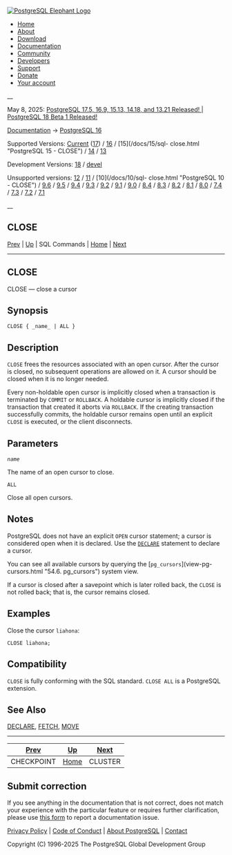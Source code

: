 [ ![PostgreSQL Elephant Logo](/media/img/about/press/elephant.png) ](/)

  * [Home](/ "Home")
  * [About](/about/ "About")
  * [Download](/download/ "Download")
  * [Documentation](/docs/ "Documentation")
  * [Community](/community/ "Community")
  * [Developers](/developer/ "Developers")
  * [Support](/support/ "Support")
  * [Donate](/about/donate/ "Donate")
  * [Your account](/account/ "Your account")

__

May 8, 2025: [ PostgreSQL 17.5, 16.9, 15.13, 14.18, and 13.21 Released! ](/about/news/postgresql-175-169-1513-1418-and-1321-released-3072/) | [ PostgreSQL 18 Beta 1 Released! ](/about/news/postgresql-18-beta-1-released-3070/)

[Documentation](/docs/ "Documentation") -> [PostgreSQL
16](/docs/16/index.html)

Supported Versions: [Current](/docs/current/sql-close.html "PostgreSQL 17 -
CLOSE") ([17](/docs/17/sql-close.html "PostgreSQL 17 - CLOSE")) /
[16](/docs/16/sql-close.html "PostgreSQL 16 - CLOSE") / [15](/docs/15/sql-
close.html "PostgreSQL 15 - CLOSE") / [14](/docs/14/sql-close.html "PostgreSQL
14 - CLOSE") / [13](/docs/13/sql-close.html "PostgreSQL 13 - CLOSE")

Development Versions: [18](/docs/18/sql-close.html "PostgreSQL 18 - CLOSE") /
[devel](/docs/devel/sql-close.html "PostgreSQL devel - CLOSE")

Unsupported versions: [12](/docs/12/sql-close.html "PostgreSQL 12 - CLOSE") /
[11](/docs/11/sql-close.html "PostgreSQL 11 - CLOSE") / [10](/docs/10/sql-
close.html "PostgreSQL 10 - CLOSE") / [9.6](/docs/9.6/sql-close.html
"PostgreSQL 9.6 - CLOSE") / [9.5](/docs/9.5/sql-close.html "PostgreSQL 9.5 -
CLOSE") / [9.4](/docs/9.4/sql-close.html "PostgreSQL 9.4 - CLOSE") /
[9.3](/docs/9.3/sql-close.html "PostgreSQL 9.3 - CLOSE") /
[9.2](/docs/9.2/sql-close.html "PostgreSQL 9.2 - CLOSE") /
[9.1](/docs/9.1/sql-close.html "PostgreSQL 9.1 - CLOSE") /
[9.0](/docs/9.0/sql-close.html "PostgreSQL 9.0 - CLOSE") /
[8.4](/docs/8.4/sql-close.html "PostgreSQL 8.4 - CLOSE") /
[8.3](/docs/8.3/sql-close.html "PostgreSQL 8.3 - CLOSE") /
[8.2](/docs/8.2/sql-close.html "PostgreSQL 8.2 - CLOSE") /
[8.1](/docs/8.1/sql-close.html "PostgreSQL 8.1 - CLOSE") /
[8.0](/docs/8.0/sql-close.html "PostgreSQL 8.0 - CLOSE") /
[7.4](/docs/7.4/sql-close.html "PostgreSQL 7.4 - CLOSE") /
[7.3](/docs/7.3/sql-close.html "PostgreSQL 7.3 - CLOSE") /
[7.2](/docs/7.2/sql-close.html "PostgreSQL 7.2 - CLOSE") /
[7.1](/docs/7.1/sql-close.html "PostgreSQL 7.1 - CLOSE")

__

CLOSE  
---  
[Prev](sql-checkpoint.html "CHECKPOINT")  | [Up](sql-commands.html "SQL Commands") | SQL Commands | [Home](index.html "PostgreSQL 16.9 Documentation") |  [Next](sql-cluster.html "CLUSTER")  
  
* * *

## CLOSE

CLOSE — close a cursor

## Synopsis

    
    
    CLOSE { _name_ | ALL }
    

## Description

`CLOSE` frees the resources associated with an open cursor. After the cursor
is closed, no subsequent operations are allowed on it. A cursor should be
closed when it is no longer needed.

Every non-holdable open cursor is implicitly closed when a transaction is
terminated by `COMMIT` or `ROLLBACK`. A holdable cursor is implicitly closed
if the transaction that created it aborts via `ROLLBACK`. If the creating
transaction successfully commits, the holdable cursor remains open until an
explicit `CLOSE` is executed, or the client disconnects.

## Parameters

_`name`_

    

The name of an open cursor to close.

`ALL`

    

Close all open cursors.

## Notes

PostgreSQL does not have an explicit `OPEN` cursor statement; a cursor is
considered open when it is declared. Use the [`DECLARE`](sql-declare.html
"DECLARE") statement to declare a cursor.

You can see all available cursors by querying the [`pg_cursors`](view-pg-
cursors.html "54.6. pg_cursors") system view.

If a cursor is closed after a savepoint which is later rolled back, the
`CLOSE` is not rolled back; that is, the cursor remains closed.

## Examples

Close the cursor `liahona`:

    
    
    CLOSE liahona;
    

## Compatibility

`CLOSE` is fully conforming with the SQL standard. `CLOSE ALL` is a PostgreSQL
extension.

## See Also

[DECLARE](sql-declare.html "DECLARE"), [FETCH](sql-fetch.html "FETCH"),
[MOVE](sql-move.html "MOVE")

* * *

[Prev](sql-checkpoint.html "CHECKPOINT")  | [Up](sql-commands.html "SQL Commands") |  [Next](sql-cluster.html "CLUSTER")  
---|---|---  
CHECKPOINT  | [Home](index.html "PostgreSQL 16.9 Documentation") |  CLUSTER  
  
## Submit correction

If you see anything in the documentation that is not correct, does not match
your experience with the particular feature or requires further clarification,
please use [this form](/account/comments/new/16/sql-close.html/) to report a
documentation issue.

[Privacy Policy](/about/privacypolicy) | [Code of Conduct](/about/policies/coc/) | [About PostgreSQL](/about/) | [Contact](/about/contact/)  

Copyright (C) 1996-2025 The PostgreSQL Global Development Group

